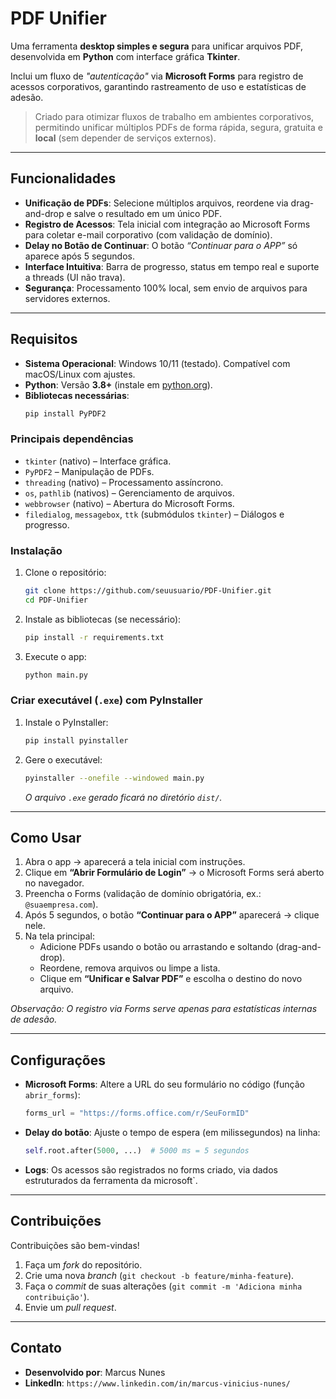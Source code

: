 # PDF Unifier

Uma ferramenta **desktop simples e segura** para unificar arquivos PDF, desenvolvida em **Python** com interface gráfica **Tkinter**.

Inclui um fluxo de *"autenticação"* via **Microsoft Forms** para registro de acessos corporativos, garantindo rastreamento de uso e estatísticas de adesão.

> Criado para otimizar fluxos de trabalho em ambientes corporativos, permitindo unificar múltiplos PDFs de forma rápida, segura, gratuita e **local** (sem depender de serviços externos).

---

## Funcionalidades

-   **Unificação de PDFs**: Selecione múltiplos arquivos, reordene via drag-and-drop e salve o resultado em um único PDF.
-   **Registro de Acessos**: Tela inicial com integração ao Microsoft Forms para coletar e-mail corporativo (com validação de domínio).
-   **Delay no Botão de Continuar**: O botão *“Continuar para o APP”* só aparece após 5 segundos.
-   **Interface Intuitiva**: Barra de progresso, status em tempo real e suporte a threads (UI não trava).
-   **Segurança**: Processamento 100% local, sem envio de arquivos para servidores externos.

---

## Requisitos

-   **Sistema Operacional**: Windows 10/11 (testado). Compatível com macOS/Linux com ajustes.
-   **Python**: Versão **3.8+** (instale em [python.org](https://www.python.org/)).
-   **Bibliotecas necessárias**:
    ```bash
    pip install PyPDF2
    ```

### Principais dependências

-   `tkinter` (nativo) – Interface gráfica.
-   `PyPDF2` – Manipulação de PDFs.
-   `threading` (nativo) – Processamento assíncrono.
-   `os`, `pathlib` (nativos) – Gerenciamento de arquivos.
-   `webbrowser` (nativo) – Abertura do Microsoft Forms.
-   `filedialog`, `messagebox`, `ttk` (submódulos `tkinter`) – Diálogos e progresso.

### Instalação

1.  Clone o repositório:
    ```bash
    git clone https://github.com/seuusuario/PDF-Unifier.git
    cd PDF-Unifier
    ```
2.  Instale as bibliotecas (se necessário):
    ```bash
    pip install -r requirements.txt
    ```
3.  Execute o app:
    ```bash
    python main.py
    ```

### Criar executável (`.exe`) com PyInstaller

1.  Instale o PyInstaller:
    ```bash
    pip install pyinstaller
    ```
2.  Gere o executável:
    ```bash
    pyinstaller --onefile --windowed main.py
    ```
    *O arquivo `.exe` gerado ficará no diretório `dist/`.*

---

## Como Usar

1.  Abra o app → aparecerá a tela inicial com instruções.
2.  Clique em **“Abrir Formulário de Login”** → o Microsoft Forms será aberto no navegador.
3.  Preencha o Forms (validação de domínio obrigatória, ex.: `@suaempresa.com`).
4.  Após 5 segundos, o botão **“Continuar para o APP”** aparecerá → clique nele.
5.  Na tela principal:
    -   Adicione PDFs usando o botão ou arrastando e soltando (drag-and-drop).
    -   Reordene, remova arquivos ou limpe a lista.
    -   Clique em **“Unificar e Salvar PDF”** e escolha o destino do novo arquivo.

*Observação: O registro via Forms serve apenas para estatísticas internas de adesão.*

---

## Configurações

-   **Microsoft Forms**: Altere a URL do seu formulário no código (função `abrir_forms`):
    ```python
    forms_url = "https://forms.office.com/r/SeuFormID"
    ```

-   **Delay do botão**: Ajuste o tempo de espera (em milissegundos) na linha:
    ```python
    self.root.after(5000, ...)  # 5000 ms = 5 segundos
    ```

-   **Logs**: Os acessos são registrados no forms criado, via dados estruturados da ferramenta da microsoft`.

---

## Contribuições

Contribuições são bem-vindas!

1.  Faça um *fork* do repositório.
2.  Crie uma nova *branch* (`git checkout -b feature/minha-feature`).
3.  Faça o *commit* de suas alterações (`git commit -m 'Adiciona minha contribuição'`).
4.  Envie um *pull request*.

---

## Contato

-   **Desenvolvido por**: Marcus Nunes
-   **LinkedIn**: `https://www.linkedin.com/in/marcus-vinicius-nunes/`
